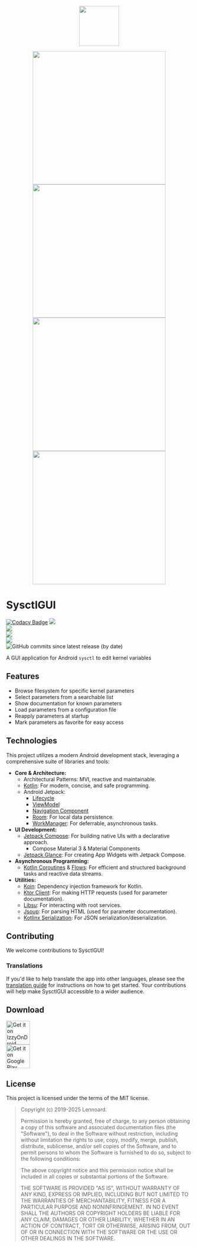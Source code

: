 <p align="center">
  <img width="108" height="108" src="https://i.imgur.com/TPKCbg6.png"/>
</p>

<p align="center">
  <img height="360" src="https://lh3.googleusercontent.com/vmi_rXs0nfqfAh3woDLDRxDW0tx_UM1nx8zCda7nY4FoO6ebmvSQJaHT-GENzEOp34o"/>  
  <img height="360" src="https://lh3.googleusercontent.com/DXaSIdkmBzUsQzPOkkIbY5YdKVsohcTb4IeSq9q70PPdG07yovHCD7X6XPebtesM0L0"/>  
  <img height="360" src="https://lh3.googleusercontent.com/zrIdQ1jGiaDb_kfnxAPqd8bJwejjJzvq7whU-kGXvT0G86l3RHzuseAnZZpP7r3RaV0"/>  
  <img height="360" src="https://lh3.googleusercontent.com/fpWBqB-qTRp1zfw6r7aBm6auQD7cdw-3vQbKsqwVVo5lcPHvQq96XKVdO1gRTydF8qU"/>  
</p>

# SysctlGUI

[![Codacy Badge](https://app.codacy.com/project/badge/Grade/d91bf38325aa4bb6b6cb67136f72f1f1)](https://www.codacy.com/gh/Lennoard/SysctlGUI/dashboard?utm_source=github.com&amp;utm_medium=referral&amp;utm_content=Lennoard/SysctlGUI&amp;utm_campaign=Badge_Grade)
![](https://img.shields.io/github/languages/top/Lennoard/SysctlGUI)  
![](https://img.shields.io/github/contributors/Lennoard/SysctlGUI)  
![](https://img.shields.io/github/downloads/Lennoard/SysctlGUI/total)  
![](https://img.shields.io/github/v/release/Lennoard/SysctlGUI)  
![GitHub commits since latest release (by date)](https://img.shields.io/github/commits-since/Lennoard/SysctlGUI/latest/master)

A GUI application for Android <code>sysctl</code> to edit kernel variables

## Features
-  Browse filesystem for specific kernel parameters
-  Select parameters from a searchable list
-  Show documentation for known parameters
-  Load parameters from a configuration file
-  Reapply parameters at startup
-  Mark parameters as favorite for easy access

## Technologies

This project utilizes a modern Android development stack, leveraging a comprehensive suite of libraries and tools:

-   **Core & Architecture:**
    -   Architectural Patterns: MVI, reactive and maintainable.
    -   [Kotlin](https://kotlinlang.org/): For modern, concise, and safe programming.
    -   Android Jetpack:
        -   [Lifecycle](https://developer.android.com/jetpack/androidx/releases/lifecycle)
        -   [ViewModel](https://developer.android.com/topic/libraries/architecture/viewmodel)
        -   [Navigation Component](https://developer.android.com/guide/navigation)
        -   [Room](https://developer.android.com/training/data-storage/room): For local data persistence.
        -   [WorkManager](https://developer.android.com/topic/libraries/architecture/workmanager): For deferrable, asynchronous tasks.
-   **UI Development:**
    -   [Jetpack Compose](https://developer.android.com/jetpack/compose): For building native UIs with a declarative approach.
        -   Compose Material 3 & Material Components
    -   [Jetpack Glance](https://developer.android.com/develop/ui/compose/glance): For creating App Widgets with Jetpack Compose.
-   **Asynchronous Programming:**
    -   [Kotlin Coroutines](https://kotlinlang.org/docs/coroutines-overview.html) & [Flows](https://kotlinlang.org/docs/flow.html): For efficient and structured background tasks and reactive data streams.
-   **Utilities:**
    -   [Koin](https://insert-koin.io/): Dependency injection framework for Kotlin.
    -   [Ktor Client](https://ktor.io/docs/client-reference.html): For making HTTP requests (used for parameter documentation).
    -   [Libsu](https://github.com/topjohnwu/libsu): For interacting with root services.
    -   [Jsoup](https://jsoup.org/): For parsing HTML (used for parameter documentation).
    -   [Kotlinx Serialization](https://github.com/Kotlin/kotlinx.serialization): For JSON serialization/deserialization.

## Contributing

We welcome contributions to SysctlGUI!

### Translations
If you'd like to help translate the app into other languages, please see the [translation guide](TRANSLATING.md) for instructions on how to get started. Your contributions will help make SysctlGUI accessible to a wider audience.

## Download

<a href='https://apt.izzysoft.de/fdroid/index/apk/com.androidvip.sysctlgui'><img alt='Get it on IzzyOnDroid' height="64" src='https://gitlab.com/IzzyOnDroid/repo/-/raw/master/assets/IzzyOnDroid.png'/></a>  
<a href='https://play.google.com/store/apps/details?id=com.androidvip.sysctlgui&pcampaignid=pcampaignidMKT-Other-global-all-co-prtnr-py-PartBadge-Mar2515-1'><img alt='Get it on Google Play' height="64" src='https://play.google.com/intl/en_us/badges/static/images/badges/en_badge_web_generic.png'/></a>

## License

This project is licensed under the terms of the MIT license.

> Copyright (c) 2019-2025 Lennoard.
>
> Permission is hereby granted, free of charge, to any person obtaining a copy of this software and associated documentation files (the "Software"), to deal in the Software without restriction, including without limitation the rights to use, copy, modify, merge, publish, distribute, sublicense, and/or sell copies of the Software, and to permit persons to whom the Software is furnished to do so, subject to the following conditions:
>
> The above copyright notice and this permission notice shall be included in all copies or substantial portions of the Software.
>
> THE SOFTWARE IS PROVIDED "AS IS", WITHOUT WARRANTY OF ANY KIND, EXPRESS OR IMPLIED, INCLUDING BUT NOT LIMITED TO THE WARRANTIES OF MERCHANTABILITY, FITNESS FOR A PARTICULAR PURPOSE AND NONINFRINGEMENT. IN NO EVENT SHALL THE AUTHORS OR COPYRIGHT HOLDERS BE LIABLE FOR ANY CLAIM, DAMAGES OR OTHER LIABILITY, WHETHER IN AN ACTION OF CONTRACT, TORT OR OTHERWISE, ARISING FROM, OUT OF OR IN CONNECTION WITH THE SOFTWARE OR THE USE OR OTHER DEALINGS IN THE SOFTWARE.

